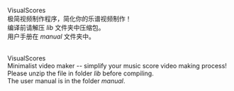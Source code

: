 VisualScores<br/>
极简视频制作程序，简化你的乐谱视频制作！<br/>
编译前请解压 *lib* 文件夹中压缩包。<br/>
用户手册在 *manual* 文件夹中。<br/><br/>


VisualScores<br/>
Minimalist video maker -- simplify your music score video making process!<br/>
Please unzip the file in folder *lib* before compiling.<br/>
The user manual is in the folder *manual*.